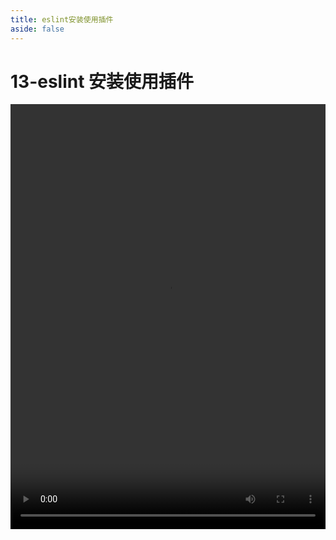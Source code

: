 ```yaml
---
title: eslint安装使用插件
aside: false
---
```


# 13-eslint 安装使用插件

<video autoplay src="http://qn.chinavanes.com/eslint/13-eslint安装使用插件.mp4" controls controlsList="nodownload" width="100%" height="680"/>
